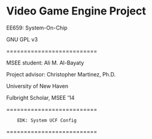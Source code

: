 # Video Game Engine Project

EE659: System-On-Chip

GNU GPL v3

==========================

MSEE student:    Ali M. Al-Bayaty

Project advisor:  Christopher Martinez, Ph.D.

University of New Haven

Fulbright Scholar, MSEE '14

==========================
		
		EDK: System UCF Config

==========================
